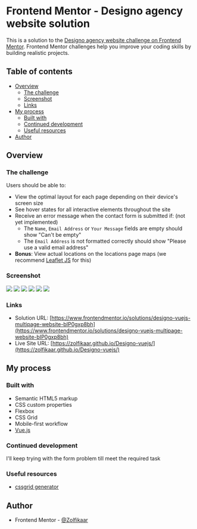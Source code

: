 # Frontend Mentor - Designo agency website solution

This is a solution to the [Designo agency website challenge on Frontend Mentor](https://www.frontendmentor.io/challenges/designo-multipage-website-G48K6rfUT). Frontend Mentor challenges help you improve your coding skills by building realistic projects.

## Table of contents

- [Overview](#overview)
  - [The challenge](#the-challenge)
  - [Screenshot](#screenshot)
  - [Links](#links)
- [My process](#my-process)
  - [Built with](#built-with)
  - [Continued development](#continued-development)
  - [Useful resources](#useful-resources)
- [Author](#author)

## Overview

### The challenge

Users should be able to:

- View the optimal layout for each page depending on their device's screen size
- See hover states for all interactive elements throughout the site
- Receive an error message when the contact form is submitted if: (not yet implemented)
  - The `Name`, `Email Address` or `Your Message` fields are empty should show "Can't be empty"
  - The `Email Address` is not formatted correctly should show "Please use a valid email address"
- **Bonus**: View actual locations on the locations page maps (we recommend [Leaflet JS](https://leafletjs.com/) for this)

### Screenshot

![](./screenshot/1.png)
![](./screenshot/2.png)
![](./screenshot/3.png)
![](./screenshot/4.png)
![](./screenshot/5.png)
![](./screenshot/6.png)

### Links

- Solution URL: [https://www.frontendmentor.io/solutions/designo-vuejs-multipage-website-bIP0gxp8bh](https://www.frontendmentor.io/solutions/designo-vuejs-multipage-website-bIP0gxp8bh)
- Live Site URL: [https://zolfikaar.github.io/Designo-vuejs/](https://zolfikaar.github.io/Designo-vuejs/)

## My process

### Built with

- Semantic HTML5 markup
- CSS custom properties
- Flexbox
- CSS Grid
- Mobile-first workflow
- [Vue.js](https://vuejs.org/)

### Continued development

I'll keep trying with the form problem till meet the required task

### Useful resources

- [cssgrid generator](https://cssgrid-generator.netlify.app/)

## Author

- Frontend Mentor - [@Zolfikaar](https://www.frontendmentor.io/profile/Zolfikaar)
